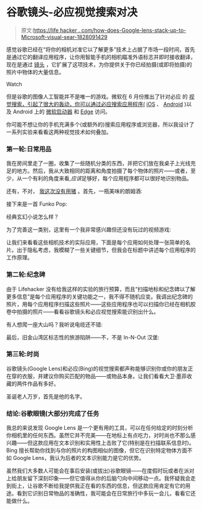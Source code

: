 # 谷歌镜头-必应视觉搜索对决

> 原文:[https://life hacker . com/how-does-Google-lens-stack-up-to-Microsoft-visual-sear-1828091429](https://lifehacker.com/how-does-google-lens-stack-up-to-microsofts-visual-sear-1828091429)

感觉谷歌已经在“将你的相机对准它以了解更多”技术上占据了市场一段时间，首先是通过它的翻译应用程序，让你用智能手机的相机瞄准外语标志并即时接收翻译，现在是通过 [镜头](https://www.blog.google/products/google-lens/google-lens-real-time-answers-questions-about-world-around-you/) ，它扩展了这项技术，为你提供关于你已经拍摄(或即将拍摄)的照片中物体的大量信息。

Watch

但是谷歌的图像人工智能并不是唯一的游戏。微软在 6 月份推出了针对必应 的 [视觉搜索，引起了很大的轰动，你可以通过必应搜索应用程序(](https://blogs.bing.com/search/june-2018/Visual-search-from-Bing-now-lets-you-search-what-you-see) [iOS](https://itunes.apple.com/us/app/bing-search/id345323231?mt=8) 、 [Android](https://play.google.com/store/apps/details?id=com.microsoft.bing&hl=en_US) )以及 Android 上的 [微软启动器](https://play.google.com/store/apps/details?id=com.microsoft.launcher&hl=en_US) 和 [Edge](https://www.microsoft.com/en-us/windows/microsoft-edge-mobile) 访问。

你可能不想让你的手机充满多个(或额外的)搜索应用程序或浏览器，所以我设计了一系列实验来看看这两种视觉技术如何叠加。

### 第一轮:日常用品

我在房间里走了一圈，收集了一些随机分类的东西，并把它们放在我桌子上光线充足的地方。然后，我从大致相同的距离和角度拍摄了每个物体的照片——或者，至少，从一个有利的角度来看,*应该*足够好，每个应用程序都可以很好地识别物品。

还有，不对， [我这次没有用猪](https://lifehacker.com/which-ar-measuring-app-is-more-accurate-1827242756) 。首先，一瓶美味的朗姆酒:

接下来是一首 Funko Pop:

经典玄幻小说怎么样？

为了完善这一类别，这里有一个我非常感兴趣但还没有玩过的视频游戏:

让我们来看看这些相机技术的实际应用，下面是每个应用如何处理一张简单的名片。出于隐私考虑，我模糊了一些关键细节，但我会在标题中讲述每个应用程序的工作原理。

### 第二轮:纪念碑

由于 Lifehacker 没有给我这样的实验的旅行预算，而且“扫描地标和纪念碑以了解更多信息”是每个应用程序的关键功能之一，我不得不随机应变。我调出纪念碑的照片，用每个应用程序扫描这些照片——这些应用程序也可以扫描你已经在相机胶卷中拍摄的照片——看看谷歌镜头和必应视觉搜索能识别出什么。

有人想爬一座大山吗？我听说电缆还不错:

最后，旧金山湾区标志性的旅游陷阱——不，不是 In-N-Out 汉堡:

### 第三轮:时尚

谷歌镜头(Google Lens)和必应(Bing)的视觉搜索都声称能够识别你或你的朋友正在穿的衣服，并建议你购买匹配的物品——或物品本身。让我们看看大卫·墨菲收藏的两件作品有多好。

圣诞老人万岁，首先是他的名字。

### 结论:谷歌眼镜(大部分)完成了任务

我总的来说发现 Google Lens 是一个更有用的工具，可以在任何给定的时刻分析你相机里的任何东西。虽然它并不完美——在地标上有点吃力，对时尚也不那么感兴趣——但这款应用在文本识别和实用性上击败了它(特别是在扫描联系信息时)。Bing 擅长帮助你找到与你的照片的构图相似的图像，但它在识别特定物体方面不如 Google Lens，我认为后者的文本识别能力是它的优势。

虽然我们大多数人可能会在事后安装(或拔出)谷歌眼镜——在度假时玩或者在派对上给朋友留下深刻印象——但它值得从你的后脑勺向中间移动一点。我怀疑我会走到街上，让谷歌不断给我提供我正在看的东西的信息，但这款应用肯定有它的用途。看到它识别日常物品的准确性，我可能会在日常旅行中多玩一会儿，看看它还能做什么。